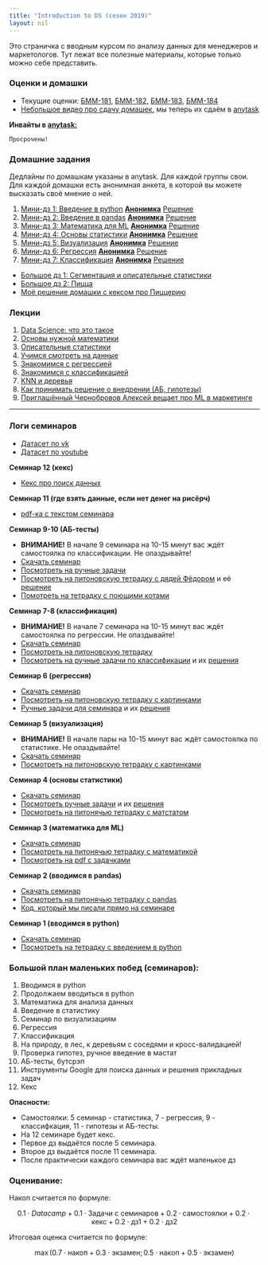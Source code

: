 ```yaml
---
title: "Introduction to DS (сезон 2019)"
layout: nil
---
```


Это страничка с вводным курсом по анализу данных для менеджеров и маркетологов. Тут лежат все полезные материалы, которые только можно себе представить.


### Оценки и домашки

* Текущие оценки: [БММ-181,](https://drive.google.com/file/d/1Yuq8dmFsglDfscICvfE99WeL1Fd_17DD/view) [БММ-182,](https://drive.google.com/file/d/1VjbQnzALaSWikzffs6gHyDSZbUcnZRAk/view) [БММ-183,](https://docs.google.com/spreadsheets/d/e/2PACX-1vQzPkU-SVOzDX_LB-l0zlW_1u2XkWvrkUoub-UXNCL8sJexXU51kiHNSjH71Hm_rfmAXS86l0KlDfna/pubhtml?gid=218128335&single=true) [БММ-184](https://docs.google.com/spreadsheets/d/e/2PACX-1vQzPkU-SVOzDX_LB-l0zlW_1u2XkWvrkUoub-UXNCL8sJexXU51kiHNSjH71Hm_rfmAXS86l0KlDfna/pubhtml?gid=1636765882&single=true)
* [Небольшое видео про сдачу домашек,](https://yadi.sk/i/rVb_Nd7g8AmNog) мы теперь их сдаём в [anytask](https://anytask.org)

__Инвайты в [anytask:](https://anytask.org)__

```
Просрочены!
```


### Домашние задания

Дедлайны по домашкам указаны в anytask. Для каждой группы свои. Для каждой домашки есть анонимная анкета, в которой вы можете высказать своё мнение о ней.

1. [Мини-дз 1: Введение в python](https://github.com/FUlyankin/HSE_Data_Culture/raw/master/Intro_to_DS_2019/sem_1%262_introduction/little_hw1_intro_to_python.zip)  [__Анонимка__](https://docs.google.com/forms/d/e/1FAIpQLSfI2niGkHtJMW0UEt0RiuDfLikkv9j0qjUicvHY-KkTpQqSkw/viewform)  [Решение](https://nbviewer.jupyter.org/github/FUlyankin/HSE_Data_Culture/blob/master/Intro_to_DS_2019/sem_1%262_introduction/little_hw1_intro_to_python_answer.ipynb)
2. [Мини-дз 2: Введение в pandas](https://github.com/FUlyankin/HSE_Data_Culture/raw/master/Intro_to_DS_2019/sem_1%262_introduction/little_hw2_intro_to_pandas.zip) [__Анонимка__](https://docs.google.com/forms/d/e/1FAIpQLSetSVMF7XRtdEHUp9duuoNofHSOnihr8PPOYUnEna6wqLGxSA/viewform)  [Решение](https://nbviewer.jupyter.org/github/FUlyankin/HSE_Data_Culture/blob/master/Intro_to_DS_2019/sem_1%262_introduction/little_hw2_intro_to_pandas_answer.ipynb)
3. [Мини-дз 3: Математика для ML](https://github.com/FUlyankin/HSE_Data_Culture/raw/master/Intro_to_DS_2019/sem_3_math/little_hw3_essential_maths.zip) [__Анонимка__](https://docs.google.com/forms/d/e/1FAIpQLSchfOV1ACGwQmZS2BtN-K39A81VoflcOVcGhxP1odqOIicVeA/viewform) [Решение](https://nbviewer.jupyter.org/github/FUlyankin/HSE_Data_Culture/blob/master/Intro_to_DS_2019/sem_3_math/little_hw3_essential_maths_answer.ipynb)
4. [Мини-дз 4: Основы статистики](https://github.com/FUlyankin/HSE_Data_Culture/raw/master/Intro_to_DS_2019/sem_4_matstat/little_hw4_matstat.zip) [__Анонимка__](https://docs.google.com/forms/d/e/1FAIpQLScXIVQNUJW03k76zB5RcOHX0iORIfV-d1-8_KQS4GcuKO5SoA/viewform) [Решение](https://nbviewer.jupyter.org/github/FUlyankin/HSE_Data_Culture/blob/master/Intro_to_DS_2019/sem_4_matstat/little_hw4_matstat_answer.ipynb)
5. [Мини-дз 5: Визуализация](https://github.com/FUlyankin/HSE_Data_Culture/raw/master/Intro_to_DS_2019/sem_5_visual/little_hw5_visual.zip) [__Анонимка__](https://docs.google.com/forms/d/e/1FAIpQLSeQRtu8Xo5g6jDJ3zxgpfMuPa5cgi3igrne40_vqVZwYnDAZA/viewform) [Решение](https://nbviewer.jupyter.org/github/FUlyankin/HSE_Data_Culture/blob/master/Intro_to_DS_2019/sem_5_visual/little_hw5_visual_ans.ipynb)
6. [Мини-дз 6: Регрессия](https://github.com/FUlyankin/HSE_Data_Culture/raw/master/Intro_to_DS_2019/sem_6_regression/little_hw6_regression.zip) [__Анонимка__](https://docs.google.com/forms/d/e/1FAIpQLSeRKTL4Obch6jmXVcx9VISuNYDpg0VS0vK0TyTimd88_6YuqA/viewform) [Решение](https://nbviewer.jupyter.org/github/FUlyankin/HSE_Data_Culture/blob/master/Intro_to_DS_2019/sem_6_regression/little_hw6_regression_ans.ipynb)
7. [Мини-дз 7: Классификация](https://github.com/FUlyankin/HSE_Data_Culture/raw/master/Intro_to_DS_2019/sem_7%268_classification/little_hw7_classification.zip) [__Анонимка__](https://docs.google.com/forms/d/e/1FAIpQLSdYUMyAQcRrIkjKni31LKSz62iSRjyALZhu1zsofzu_WbX9bA/viewform) [Решение](https://nbviewer.jupyter.org/github/FUlyankin/HSE_Data_Culture/blob/master/Intro_to_DS_2019/sem_7%268_classification/little_hw7_classification_ans.ipynb)

* [Большое дз 1: Сегментация и описательные статистики](https://github.com/FUlyankin/HSE_Data_Culture/blob/master/Intro_to_DS_2019/big_hw/big_hw1.pdf)
* [Большое дз 2: Пицца](https://github.com/FUlyankin/HSE_Data_Culture/blob/master/Intro_to_DS_2019/big_hw/big_hw2.pdf)
* [Моё решение домашки с кексом про Пиццерию](https://github.com/FUlyankin/HSE_Data_Culture/blob/master/Intro_to_DS_2019/big_hw/big_hw2_ans.pdf)


### Лекции

1. [Data Science: что это такое](https://github.com/FUlyankin/HSE_Data_Culture/blob/master/Intro_to_DS_2019/lectures_bmm/Intro_to_DS.%20Lecture%201.pdf)
2. [Основы нужной математики](https://github.com/FUlyankin/HSE_Data_Culture/blob/master/Intro_to_DS_2019/lectures_bmm/Intro_to_DS.%20Lecture%202.pdf)
3. [Описательные статистики](https://github.com/FUlyankin/HSE_Data_Culture/blob/master/Intro_to_DS_2019/lectures_bmm/Intro_to_DS.%20Lecture%203.pdf)
4. [Учимся смотреть на данные](https://github.com/FUlyankin/HSE_Data_Culture/blob/master/Intro_to_DS_2019/lectures_bmm/Intro_to_DS.%20Lecture%204.pdf)
5. [Знакомимся с регрессией](https://github.com/FUlyankin/HSE_Data_Culture/blob/master/Intro_to_DS_2019/lectures_bmm/Intro_to_DS.%20Lecture%205.pdf)
6. [Знакомимся с классификацией](https://github.com/FUlyankin/HSE_Data_Culture/blob/master/Intro_to_DS_2019/lectures_bmm/Intro_to_DS.%20Lecture%206.pdf)
7. [KNN и деревья](https://github.com/FUlyankin/HSE_Data_Culture/blob/master/Intro_to_DS_2019/lectures_bmm/Intro_to_DS.%20Lecture%207.pdf)
8. [Как принимать решение о внедрении (АБ, гипотезы)](https://github.com/FUlyankin/HSE_Data_Culture/blob/master/Intro_to_DS_2019/lectures_bmm/Intro_to_DS.%20Lecture%208.pdf)
9. [Приглашённый Чернобровов Алексей вещает про ML в маркетинге](https://github.com/FUlyankin/HSE_Data_Culture/blob/master/Intro_to_DS_2019/lectures_bmm/Intro_to_DS.%20Lecture%209.%20DS-в-маркетинге_ВШЭ.pdf)



-----------------------

### Логи семинаров

* [Датасет по vk](https://github.com/FUlyankin/HSE_Data_Culture/blob/master/Intro_to_DS_2019/data/vk_main.csv)
* [Датасет по youtube](https://github.com/FUlyankin/HSE_Data_Culture/blob/master/Intro_to_DS_2019/data/youtube_data.csv)


__Семинар 12 (кекс)__

* [Кекс про поиск данных](https://github.com/FUlyankin/HSE_Data_Culture/blob/master/Intro_to_DS_2019/sem_12_mlFinalTask/kekes_1.pdf)

__Семинар 11 (где взять данные, если нет денег на рисёрч)__

* [pdf-ка с текстом семинара](https://github.com/FUlyankin/HSE_Data_Culture/blob/master/Intro_to_DS_2019/sem_11_poisk/Семинар%2011.pdf)

__Семинар 9-10 (АБ-тесты)__

* __ВНИМАНИЕ!__ В начале 9 семинара на 10-15 минут вас ждёт самостоялка по классификации. Не опаздывайте!
* [Скачать семинар](https://github.com/FUlyankin/HSE_Data_Culture/raw/master/Intro_to_DS_2019/sem_9%2610_ABtest/sem_9%2610.zip)
* [Посмотреть на ручные задачи](https://github.com/FUlyankin/HSE_Data_Culture/blob/master/Intro_to_DS_2019/sem_9%2610_ABtest/sem9%2610_AB.pdf)
* [Посмотреть на питоновскую тетрадку с дядей Фёдором](https://nbviewer.jupyter.org/github/FUlyankin/HSE_Data_Culture/blob/master/Intro_to_DS_2019/sem_9%2610_ABtest/sem9_ABtest_introduction.ipynb) и её [решение](https://github.com/FUlyankin/HSE_Data_Culture/blob/master/Intro_to_DS_2019/sem_9%2610_ABtest/sem9%2610_AB_solving.pdf)
* [Помотреть на тетрадку с поющими котами](https://nbviewer.jupyter.org/github/FUlyankin/HSE_Data_Culture/blob/master/Intro_to_DS_2019/sem_9%2610_ABtest/sem10_ABtest_bootstrap.ipynb)


__Семинар 7-8 (классификация)__

* __ВНИМАНИЕ!__ В начале 7 семинара на 10-15 минут вас ждёт самостоялка по регрессии. Не опаздывайте!
* [Скачать семинар](https://github.com/FUlyankin/HSE_Data_Culture/raw/master/Intro_to_DS_2019/sem_7%268_classification/sem7%268.zip)
* [Посмотреть на питоновскую тетрадку](https://nbviewer.jupyter.org/github/FUlyankin/HSE_Data_Culture/blob/master/Intro_to_DS_2019/sem_7%268_classification/sem7%268_classification.ipynb)
* [Посмотреть на ручные задачи по классификации](https://github.com/FUlyankin/HSE_Data_Culture/blob/master/Intro_to_DS_2019/sem_7%268_classification/sem7-8_class.pdf) и их [решения](https://github.com/FUlyankin/HSE_Data_Culture/blob/master/Intro_to_DS_2019/sem_7%268_classification/sem7-8_class_solving.pdf)


__Семинар 6 (регрессия)__

* [Скачать семинар](https://github.com/FUlyankin/HSE_Data_Culture/raw/master/Intro_to_DS_2019/sem_6_regression/sem_6.zip)
* [Посмотреть на питоновскую тетрадку с картинками](https://nbviewer.jupyter.org/github/FUlyankin/HSE_Data_Culture/blob/master/Intro_to_DS_2019/sem_6_regression/sem6_regression.ipynb)
* [Ручные задачи для семинара](https://github.com/FUlyankin/HSE_Data_Culture/blob/master/Intro_to_DS_2019/sem_6_regression/sem_6.pdf) и их [решения](https://github.com/FUlyankin/HSE_Data_Culture/blob/master/Intro_to_DS_2019/sem_6_regression/sem_6_semi.pdf)

__Семинар 5 (визуализация)__

* __ВНИМАНИЕ!__ В начале пары на 10-15 минут вас ждёт самостоялка по статистике. Не опаздывайте!
* [Скачать семинар](https://github.com/FUlyankin/HSE_Data_Culture/raw/master/Intro_to_DS_2019/sem_5_visual/sem_5.zip)
* [Посмотреть на питоновскую тетрадку с картинками](https://nbviewer.jupyter.org/github/FUlyankin/HSE_Data_Culture/blob/master/Intro_to_DS_2019/sem_5_visual/sem5_visualisation.ipynb)

__Семинар 4 (основы статистики)__

* [Скачать семинар](https://github.com/FUlyankin/HSE_Data_Culture/raw/master/Intro_to_DS_2019/sem_4_matstat/sem_4.zip)
* [Посмотреть ручные задачи](https://github.com/FUlyankin/HSE_Data_Culture/blob/master/Intro_to_DS_2019/sem_4_matstat/sem4_matstat.pdf) и их [решения](https://github.com/FUlyankin/HSE_Data_Culture/blob/master/Intro_to_DS_2019/sem_4_matstat/sem4_matstat_semi.pdf)
* [Посмотреть на питонячью тетрадку с матстатом](https://nbviewer.jupyter.org/github/FUlyankin/HSE_Data_Culture/blob/master/Intro_to_DS_2019/sem_4_matstat/sem4_matstat.ipynb)

__Семинар 3 (математика для ML)__

* [Скачать семинар](https://github.com/FUlyankin/HSE_Data_Culture/raw/master/Intro_to_DS_2019/sem_3_math/sem_3.zip)
* [Посмотреть на питонячью тетрадку с математикой](https://nbviewer.jupyter.org/github/FUlyankin/HSE_Data_Culture/blob/master/Intro_to_DS_2019/sem_3_math/sem_3_essential_maths.ipynb)
* [Посмотреть на pdf с задачками](https://github.com/FUlyankin/HSE_Data_Culture/blob/master/Intro_to_DS_2019/sem_3_math/sem_3.pdf)

__Семинар 2 (вводимся в pandas)__

* [Скачать семинар](https://github.com/FUlyankin/HSE_Data_Culture/raw/master/Intro_to_DS_2019/sem_1%262_introduction/sem_2.zip)
* [Посмотреть на питонячью тетрадку с pandas](https://nbviewer.jupyter.org/github/FUlyankin/HSE_Data_Culture/blob/master/Intro_to_DS_2019/sem_1%262_introduction/sem2_pandas%20tutorial.ipynb)
* [Код, который мы писали прямо на семинаре](https://nbviewer.jupyter.org/github/FUlyankin/HSE_Data_Culture/blob/master/Intro_to_DS_2019/sem_1%262_introduction/sem2_pandas_on_seminar.ipynb)

__Семинар 1 (вводимся в python)__

* [Скачать семинар](https://github.com/FUlyankin/HSE_Data_Culture/raw/master/Intro_to_DS_2019/sem_1%262_introduction/sem_1.zip)
* [Посмотреть на тетрадку с введением в python](https://nbviewer.jupyter.org/github/FUlyankin/HSE_Data_Culture/blob/master/Intro_to_DS_2019/sem_1%262_introduction/sem1_introdution_python.ipynb)


### Большой план маленьких побед (семинаров):

1. Вводимся в python
2. Продолжаем вводиться в python
3. Математика для анализа данных
4. Введение в статистику
5. Семинар по визуализациям
6. Регрессия
7. Классификация
8. На природу, в лес, к деревьям с соседями и кросс-валидацией!
9. Проверка гипотез, ручное введение в мастат
10. АБ-тесты, бутсрэп
11. Инструменты Google для поиска данных и решения прикладных задач
12. Кекс

__Опасности:__

* Самостоялки: 5 семинар - статистика, 7 - регрессия, 9 - классифкация, 11 - гипотезы и АБ-тесты.
* На 12 семинаре будет кекс.
* Первое дз выдаётся после 5 семинара.
* Второе дз выдаётся после 11 семинара.
* После практически каждого семинара вас ждёт маленькое дз


### Оценивание:

Накоп считается по формуле:

$$
0.1 \cdot Datacamp + 0.1 \cdot \text{Задачи с семинаров} + 0.2 \cdot \text{самостоялки} + 0.2 \cdot \text{кекс} + 0.2 \cdot \text{дз1} + 0.2 \cdot \text{дз2}
$$

Итоговая оценка считается по формуле:

$$
\max(0.7 \cdot \text{накоп} + 0.3 \cdot \text{экзамен};  0.5 \cdot \text{накоп} + 0.5 \cdot \text{экзамен})
$$

<br>

<br>

<br>
